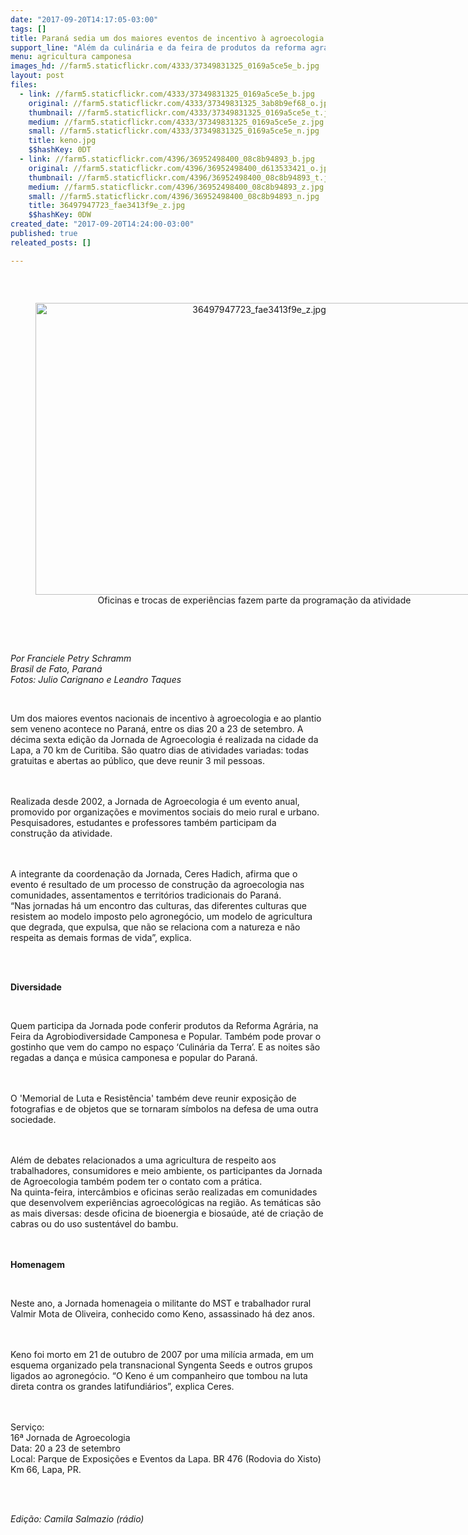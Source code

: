 ```yaml
---
date: "2017-09-20T14:17:05-03:00"
tags: []
title: Paraná sedia um dos maiores eventos de incentivo à agroecologia do Brasil
support_line: "Além da culinária e da feira de produtos da reforma agrária, a jornada traz oficinas e debates da prática agroecológica"
menu: agricultura camponesa
images_hd: //farm5.staticflickr.com/4333/37349831325_0169a5ce5e_b.jpg
layout: post
files:
  - link: //farm5.staticflickr.com/4333/37349831325_0169a5ce5e_b.jpg
    original: //farm5.staticflickr.com/4333/37349831325_3ab8b9ef68_o.jpg
    thumbnail: //farm5.staticflickr.com/4333/37349831325_0169a5ce5e_t.jpg
    medium: //farm5.staticflickr.com/4333/37349831325_0169a5ce5e_z.jpg
    small: //farm5.staticflickr.com/4333/37349831325_0169a5ce5e_n.jpg
    title: keno.jpg
    $$hashKey: 0DT
  - link: //farm5.staticflickr.com/4396/36952498400_08c8b94893_b.jpg
    original: //farm5.staticflickr.com/4396/36952498400_d613533421_o.jpg
    thumbnail: //farm5.staticflickr.com/4396/36952498400_08c8b94893_t.jpg
    medium: //farm5.staticflickr.com/4396/36952498400_08c8b94893_z.jpg
    small: //farm5.staticflickr.com/4396/36952498400_08c8b94893_n.jpg
    title: 36497947723_fae3413f9e_z.jpg
    $$hashKey: 0DW
created_date: "2017-09-20T14:24:00-03:00"
published: true
releated_posts: []

---
```

<p>&nbsp;</p>

<div style="text-align:center">
<figure class="image" style="display:inline-block"><img alt="36497947723_fae3413f9e_z.jpg" height="467" src="//farm5.staticflickr.com/4396/36952498400_08c8b94893_b.jpg" width="700" />
<figcaption>Oficinas e trocas de experi&ecirc;ncias fazem parte da programa&ccedil;&atilde;o da atividade</figcaption>
</figure>
</div>

<p><br />
&nbsp;</p>

<p><em>Por Franciele Petry Schramm&nbsp;<br />
Brasil de Fato, Paran&aacute;<br />
Fotos: Julio Carignano e Leandro Taques</em></p>

<p>&nbsp;</p>

<p>Um dos maiores eventos nacionais de incentivo &agrave; agroecologia e ao plantio sem veneno acontece no Paran&aacute;, entre os dias 20 a 23 de setembro. A d&eacute;cima sexta edi&ccedil;&atilde;o da Jornada de Agroecologia &eacute; realizada na cidade da Lapa, a 70 km de Curitiba. S&atilde;o quatro dias de atividades variadas: todas gratuitas e abertas ao p&uacute;blico, que deve reunir 3 mil pessoas.</p>

<p><br />
<br />
Realizada desde 2002, a Jornada de Agroecologia &eacute; um evento anual, promovido por organiza&ccedil;&otilde;es e movimentos sociais do meio rural e urbano. Pesquisadores, estudantes e professores tamb&eacute;m participam da constru&ccedil;&atilde;o da atividade.&nbsp;</p>

<p><br />
<br />
A integrante da coordena&ccedil;&atilde;o da Jornada, Ceres Hadich, afirma que o evento &eacute; resultado de um processo de constru&ccedil;&atilde;o da agroecologia nas comunidades, assentamentos e territ&oacute;rios tradicionais do Paran&aacute;.<br />
&ldquo;Nas jornadas h&aacute; um encontro das culturas, das diferentes culturas que resistem ao modelo imposto pelo agroneg&oacute;cio, um modelo de agricultura que degrada, que expulsa, que n&atilde;o se relaciona com a natureza e n&atilde;o respeita as demais formas de vida&rdquo;, explica.&nbsp;</p>

<p><br />
&nbsp;</p>

<p><strong>Diversidade</strong></p>

<p>&nbsp;</p>

<p>Quem participa da Jornada pode conferir produtos da Reforma Agr&aacute;ria, na Feira da Agrobiodiversidade Camponesa e Popular. Tamb&eacute;m pode provar o gostinho que vem do campo no espa&ccedil;o &lsquo;Culin&aacute;ria da Terra&rsquo;. E as noites s&atilde;o regadas a dan&ccedil;a e m&uacute;sica camponesa e popular do Paran&aacute;.</p>

<p><br />
<br />
O &#39;Memorial de Luta e Resist&ecirc;ncia&#39; tamb&eacute;m deve reunir exposi&ccedil;&atilde;o de fotografias e de objetos que se tornaram s&iacute;mbolos na defesa de uma outra sociedade.</p>

<p><br />
<br />
Al&eacute;m de debates relacionados a uma agricultura de respeito aos trabalhadores, consumidores e meio ambiente, os participantes da Jornada de Agroecologia tamb&eacute;m podem ter o contato com a pr&aacute;tica.<br />
Na quinta-feira, interc&acirc;mbios e oficinas ser&atilde;o realizadas em comunidades que desenvolvem experi&ecirc;ncias agroecol&oacute;gicas na regi&atilde;o. As tem&aacute;ticas s&atilde;o as mais diversas: desde oficina de bioenergia e biosa&uacute;de, at&eacute; de cria&ccedil;&atilde;o de cabras ou do uso sustent&aacute;vel do bambu.</p>

<p><br />
<br />
<strong>Homenagem</strong></p>

<p>&nbsp;</p>

<p>Neste ano, a Jornada homenageia o militante do MST e trabalhador rural Valmir Mota de Oliveira, conhecido como Keno, assassinado h&aacute; dez anos.&nbsp;</p>

<p><br />
<br />
Keno foi morto em 21 de outubro de 2007 por uma mil&iacute;cia armada, em um esquema organizado pela transnacional Syngenta Seeds e outros grupos ligados ao agroneg&oacute;cio. &ldquo;O Keno &eacute; um companheiro que tombou na luta direta contra os grandes latifundi&aacute;rios&rdquo;, explica Ceres.</p>

<p><br />
<br />
Servi&ccedil;o:<br />
16&ordf; Jornada de Agroecologia<br />
Data: 20 a 23 de setembro<br />
Local: Parque de Exposi&ccedil;&otilde;es e Eventos da Lapa. BR 476 (Rodovia do Xisto) Km 66, Lapa, PR.</p>

<p>&nbsp;</p>

<p><br />
<em>Edi&ccedil;&atilde;o: Camila Salmazio (r&aacute;dio)</em></p>
